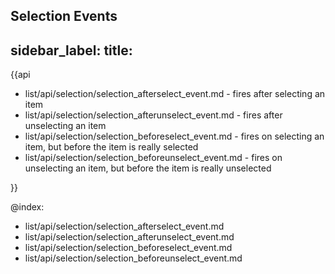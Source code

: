 Selection Events
---
sidebar_label: 
title: 
---          

{{api
- list/api/selection/selection_afterselect_event.md - fires after selecting an item
- list/api/selection/selection_afterunselect_event.md - fires after unselecting an item
- list/api/selection/selection_beforeselect_event.md - fires on selecting an item, but before the item is really selected
- list/api/selection/selection_beforeunselect_event.md - fires on unselecting an item, but before the item is really unselected


}}

@index:
- list/api/selection/selection_afterselect_event.md
- list/api/selection/selection_afterunselect_event.md
- list/api/selection/selection_beforeselect_event.md
- list/api/selection/selection_beforeunselect_event.md